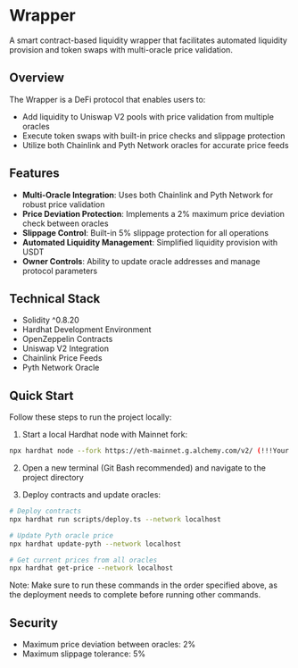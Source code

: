 # Wrapper

A smart contract-based liquidity wrapper that facilitates automated liquidity provision and token swaps with multi-oracle price validation.

## Overview

The Wrapper is a DeFi protocol that enables users to:
- Add liquidity to Uniswap V2 pools with price validation from multiple oracles
- Execute token swaps with built-in price checks and slippage protection
- Utilize both Chainlink and Pyth Network oracles for accurate price feeds

## Features

- **Multi-Oracle Integration**: Uses both Chainlink and Pyth Network for robust price validation
- **Price Deviation Protection**: Implements a 2% maximum price deviation check between oracles
- **Slippage Control**: Built-in 5% slippage protection for all operations
- **Automated Liquidity Management**: Simplified liquidity provision with USDT
- **Owner Controls**: Ability to update oracle addresses and manage protocol parameters

## Technical Stack

- Solidity ^0.8.20
- Hardhat Development Environment
- OpenZeppelin Contracts
- Uniswap V2 Integration
- Chainlink Price Feeds
- Pyth Network Oracle

## Quick Start

Follow these steps to run the project locally:

1. Start a local Hardhat node with Mainnet fork:
```bash
npx hardhat node --fork https://eth-mainnet.g.alchemy.com/v2/ (!!!Your Alchemy API Key!!!)
```

2. Open a new terminal (Git Bash recommended) and navigate to the project directory

3. Deploy contracts and update oracles:
```bash
# Deploy contracts
npx hardhat run scripts/deploy.ts --network localhost

# Update Pyth oracle price
npx hardhat update-pyth --network localhost

# Get current prices from all oracles
npx hardhat get-price --network localhost
```

Note: Make sure to run these commands in the order specified above, as the deployment needs to complete before running other commands.

## Security

- Maximum price deviation between oracles: 2%
- Maximum slippage tolerance: 5%